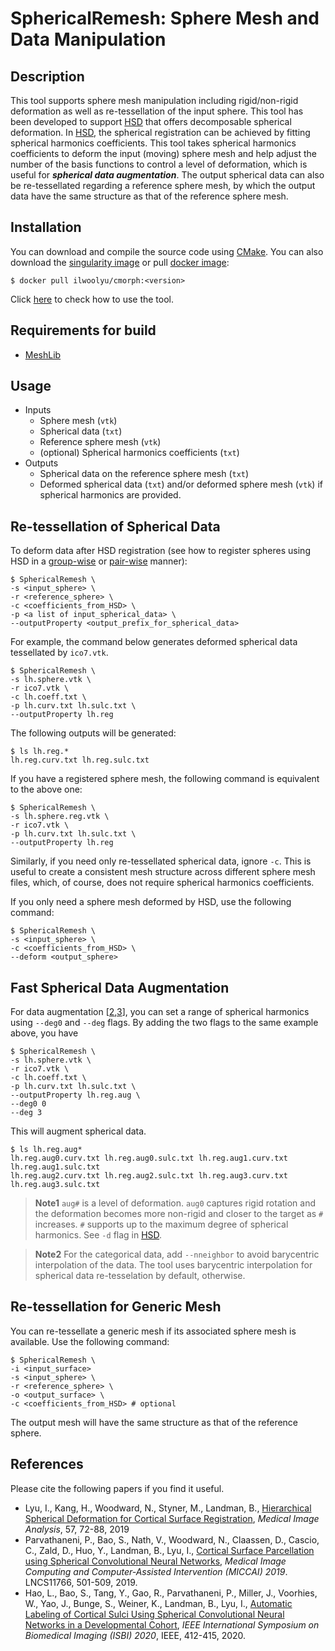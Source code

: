 # SphericalRemesh: Sphere Mesh and Data Manipulation

## Description
This tool supports sphere mesh manipulation including rigid/non-rigid deformation as well as re-tessellation of the input sphere. This tool has been developed to support [HSD](https://github.com/ilwoolyu/HSD) that offers decomposable spherical deformation. In [HSD](https://github.com/ilwoolyu/HSD), the spherical registration can be achieved by fitting spherical harmonics coefficients. This tool takes spherical harmonics coefficients to deform the input (moving) sphere mesh and help adjust the number of the basis functions to control a level of deformation, which is useful for <i>**spherical data augmentation**</i>. The output spherical data can also be re-tessellated regarding a reference sphere mesh, by which the output data have the same structure as that of the reference sphere mesh.

## Installation
You can download and compile the source code using <a href="https://cmake.org/">CMake</a>. You can also download the [singularity image](https://vanderbilt.box.com/v/cmorph-release) or pull <a href="https://hub.docker.com/r/ilwoolyu/cmorph/">docker image</a>:
```
$ docker pull ilwoolyu/cmorph:<version>
```
Click [here](https://hub.docker.com/r/ilwoolyu/cmorph) to check how to use the tool.

## Requirements for build
* [MeshLib](https://github.com/ilwoolyu/MeshLib)

## Usage
* Inputs
  * Sphere mesh (`vtk`)
  * Spherical data (`txt`)
  * Reference sphere mesh (`vtk`)
  * (optional) Spherical harmonics coefficients (`txt`)
* Outputs
  * Spherical data on the reference sphere mesh (`txt`)
  * Deformed spherical data (`txt`) and/or deformed sphere mesh (`vtk`) if spherical harmonics are provided.

## Re-tessellation of Spherical Data
To deform data after HSD registration (see how to register spheres using HSD in a [group-wise](https://github.com/ilwoolyu/HSD#usage) or [pair-wise](https://github.com/ilwoolyu/HSD#pairwise-registration) manner):
```
$ SphericalRemesh \
-s <input_sphere> \
-r <reference_sphere> \
-c <coefficients_from_HSD> \
-p <a list of input_spherical_data> \
--outputProperty <output_prefix_for_spherical_data>
```
For example, the command below generates deformed spherical data tessellated by `ico7.vtk`.
```
$ SphericalRemesh \
-s lh.sphere.vtk \
-r ico7.vtk \
-c lh.coeff.txt \
-p lh.curv.txt lh.sulc.txt \
--outputProperty lh.reg
```
The following outputs will be generated:
```
$ ls lh.reg.*
lh.reg.curv.txt lh.reg.sulc.txt
```
If you have a registered sphere mesh, the following command is equivalent to the above one:
```
$ SphericalRemesh \
-s lh.sphere.reg.vtk \
-r ico7.vtk \
-p lh.curv.txt lh.sulc.txt \
--outputProperty lh.reg
```
Similarly, if you need only re-tessellated spherical data, ignore `-c`. This is useful to create a consistent mesh structure across different sphere mesh files, which, of course, does not require spherical harmonics coefficients.

If you only need a sphere mesh deformed by HSD, use the following command:
```
$ SphericalRemesh \
-s <input_sphere> \
-c <coefficients_from_HSD> \
--deform <output_sphere>
```

## Fast Spherical Data Augmentation
For data augmentation [[2](#ref2),[3](#ref3)], you can set a range of spherical harmonics using `--deg0` and `--deg` flags. By adding the two flags to the same example above, you have
```
$ SphericalRemesh \
-s lh.sphere.vtk \
-r ico7.vtk \
-c lh.coeff.txt \
-p lh.curv.txt lh.sulc.txt \
--outputProperty lh.reg.aug \
--deg0 0
--deg 3
```
This will augment spherical data.
```
$ ls lh.reg.aug*
lh.reg.aug0.curv.txt lh.reg.aug0.sulc.txt lh.reg.aug1.curv.txt lh.reg.aug1.sulc.txt
lh.reg.aug2.curv.txt lh.reg.aug2.sulc.txt lh.reg.aug3.curv.txt lh.reg.aug3.sulc.txt
```
>**Note1** `aug#` is a level of deformation. `aug0` captures rigid rotation and the deformation becomes more non-rigid and closer to the target as `#` increases. `#` supports up to the maximum degree of spherical harmonics. See `-d` flag in [HSD](https://github.com/ilwoolyu/HSD#usage).

>**Note2** For the categorical data, add `--nneighbor` to avoid barycentric interpolation of the data. The tool uses barycentric interpolation for spherical data re-tesselation by default, otherwise.

## Re-tessellation for Generic Mesh
You can re-tessellate a generic mesh if its associated sphere mesh is available. Use the following command:
```
$ SphericalRemesh \
-i <input_surface>
-s <input_sphere> \
-r <reference_sphere> \
-o <output_surface> \
-c <coefficients_from_HSD> # optional
```
The output mesh will have the same structure as that of the reference sphere.

## References
Please cite the following papers if you find it useful.
* <a id="ref1"></a>Lyu, I., Kang, H., Woodward, N., Styner, M., Landman, B., <a href="https://doi.org/10.1016/j.media.2019.06.013">Hierarchical Spherical Deformation for Cortical Surface Registration</a>, <i>Medical Image Analysis</i>, 57, 72-88, 2019</li>
* <a id="ref2"></a>Parvathaneni, P., Bao, S., Nath, V., Woodward, N., Claassen, D., Cascio, C., Zald, D., Huo, Y., Landman, B., Lyu, I., <a href="https://doi.org/10.1007/978-3-030-32248-9_56">Cortical Surface Parcellation using Spherical Convolutional Neural Networks</a>, <i>Medical Image Computing and Computer-Assisted Intervention (MICCAI) 2019</i>. LNCS11766, 501-509, 2019.
* <a id="ref3"></a>Hao, L., Bao, S., Tang, Y., Gao, R., Parvathaneni, P., Miller, J., Voorhies, W., Yao, J., Bunge, S., Weiner, K., Landman, B., Lyu, I., <a href="https://doi.org/10.1109/ISBI45749.2020.9098414">Automatic Labeling of Cortical Sulci Using Spherical Convolutional Neural Networks in a Developmental Cohort</a>, <i>IEEE International Symposium on Biomedical Imaging (ISBI) 2020</i>, IEEE, 412-415, 2020.
